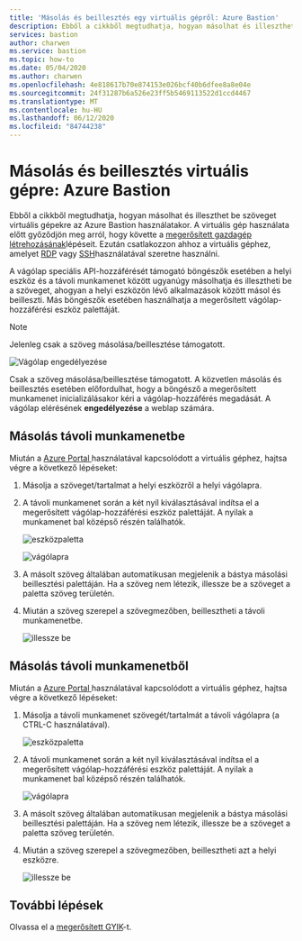 ```yaml
---
title: 'Másolás és beillesztés egy virtuális gépről: Azure Bastion'
description: Ebből a cikkből megtudhatja, hogyan másolhat és illeszthet be egy Azure-beli virtuális gépről a Bastion használatával.
services: bastion
author: charwen
ms.service: bastion
ms.topic: how-to
ms.date: 05/04/2020
ms.author: charwen
ms.openlocfilehash: 4e818617b70e874153e026bcf40b6dfee8a8e04e
ms.sourcegitcommit: 24f31287b6a526e23ff5b5469113522d1ccd4467
ms.translationtype: MT
ms.contentlocale: hu-HU
ms.lasthandoff: 06/12/2020
ms.locfileid: "84744238"
---
```

# <a name="copy-and-paste-to-a-virtual-machine-azure-bastion"></a>Másolás és beillesztés virtuális gépre: Azure Bastion

Ebből a cikkből megtudhatja, hogyan másolhat és illeszthet be szöveget virtuális gépekre az Azure Bastion használatakor. A virtuális gép használata előtt győződjön meg arról, hogy követte a [megerősített gazdagép létrehozásának](bastion-create-host-portal.md)lépéseit. Ezután csatlakozzon ahhoz a virtuális géphez, amelyet [RDP](bastion-connect-vm-rdp.md) vagy [SSH](bastion-connect-vm-ssh.md)használatával szeretne használni.

A vágólap speciális API-hozzáférését támogató böngészők esetében a helyi eszköz és a távoli munkamenet között ugyanúgy másolhatja és illesztheti be a szöveget, ahogyan a helyi eszközön lévő alkalmazások között másol és beilleszti. Más böngészők esetében használhatja a megerősített vágólap-hozzáférési eszköz palettáját.

>[!NOTE]
>Jelenleg csak a szöveg másolása/beillesztése támogatott.
>

   ![Vágólap engedélyezése](./media/bastion-vm-manage/allow.png)

Csak a szöveg másolása/beillesztése támogatott. A közvetlen másolás és beillesztés esetében előfordulhat, hogy a böngésző a megerősített munkamenet inicializálásakor kéri a vágólap-hozzáférés megadását. A vágólap elérésének **engedélyezése** a weblap számára.

## <a name="copy-to-a-remote-session"></a><a name="to"></a>Másolás távoli munkamenetbe

Miután a [Azure Portal ](https://portal.azure.com)használatával kapcsolódott a virtuális géphez, hajtsa végre a következő lépéseket:

1. Másolja a szöveget/tartalmat a helyi eszközről a helyi vágólapra.
1. A távoli munkamenet során a két nyíl kiválasztásával indítsa el a megerősített vágólap-hozzáférési eszköz palettáját. A nyilak a munkamenet bal középső részén találhatók.

   ![eszközpaletta](./media/bastion-vm-manage/left.png)

   ![vágólapra](./media/bastion-vm-manage/clipboard.png)
1. A másolt szöveg általában automatikusan megjelenik a bástya másolási beillesztési palettáján. Ha a szöveg nem létezik, illessze be a szöveget a paletta szöveg területén.
1. Miután a szöveg szerepel a szövegmezőben, beillesztheti a távoli munkamenetbe.

   ![illessze be](./media/bastion-vm-manage/local.png)

## <a name="copy-from-a-remote-session"></a><a name="from"></a>Másolás távoli munkamenetből

Miután a [Azure Portal ](https://portal.azure.com)használatával kapcsolódott a virtuális géphez, hajtsa végre a következő lépéseket:

1. Másolja a távoli munkamenet szövegét/tartalmát a távoli vágólapra (a CTRL-C használatával).

   ![eszközpaletta](./media/bastion-vm-manage/remote.png)
1. A távoli munkamenet során a két nyíl kiválasztásával indítsa el a megerősített vágólap-hozzáférési eszköz palettáját. A nyilak a munkamenet bal középső részén találhatók.

   ![vágólapra](./media/bastion-vm-manage/clipboard2.png)
1. A másolt szöveg általában automatikusan megjelenik a bástya másolási beillesztési palettáján. Ha a szöveg nem létezik, illessze be a szöveget a paletta szöveg területén.
1. Miután a szöveg szerepel a szövegmezőben, beillesztheti azt a helyi eszközre.

   ![illessze be](./media/bastion-vm-manage/local2.png)
 
## <a name="next-steps"></a>További lépések

Olvassa el a [megerősített GYIK](bastion-faq.md)-t.
